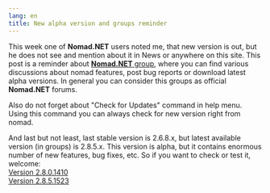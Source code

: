 ```yaml
---
lang: en
title: New alpha version and groups reminder
---
```

This week one of **Nomad.NET** users noted me, that new version is out, but he does not see and mention about it in News or anywhere on this site. This post is a reminder about [**Nomad.NET** group](https://groups.google.com/group/nomad-net), where you can find various discussions about nomad features, post bug reports or download latest alpha versions. In general you can consider this groups as official **Nomad.NET** forums.

Also do not forget about "Check for Updates" command in help menu. Using this command you can always check for new version right from nomad.

And last but not least, last stable version is 2.6.8.x, but latest available version (in groups) is 2.8.5.x. This version is alpha, but it contains enormous number of new features, bug fixes, etc. So if you want to check or test it, welcome:  
[Version 2.8.0.1410](https://groups.google.com/group/nomad-net/browse_thread/thread/28c1165a1cde1e4d)  
[Version 2.8.5.1523](https://groups.google.com/group/nomad-net/browse_thread/thread/9f2d5a932dd91f57)
